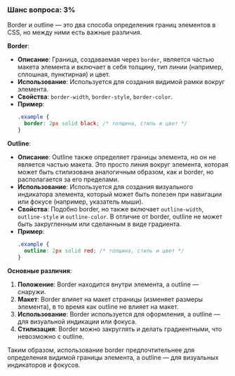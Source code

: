 ### Шанс вопроса: 3%

Border и outline — это два способа определения границ элементов в CSS, но между ними есть важные различия.

**Border**:
- **Описание**: Граница, создаваемая через `border`, является частью макета элемента и включает в себя толщину, тип линии (например, сплошная, пунктирная) и цвет.
- **Использование**: Используется для создания видимой рамки вокруг элемента.
- **Свойства**: `border-width`, `border-style`, `border-color`.
- **Пример**: 
  ```css
  .example {
    border: 2px solid black; /* толщина, стиль и цвет */
  }
  ```

**Outline**:
- **Описание**: Outline также определяет границы элемента, но он не является частью макета. Это просто линия вокруг элемента, которая может быть стилизована аналогичным образом, как и border, но располагается за его пределами.
- **Использование**: Используется для создания визуального индикатора элемента, который может быть полезен при навигации или фокусе (например, указатель мыши).
- **Свойства**: Подобно border, но также включает `outline-width`, `outline-style` и `outline-color`. В отличие от border, outline не может быть закругленным или сделанным в виде градиента.
- **Пример**: 
  ```css
  .example {
    outline: 2px solid red; /* толщина, стиль и цвет */
  }
  ```

**Основные различия**:
1. **Положение**: Border находится внутри элемента, а outline — снаружи.
2. **Макет**: Border влияет на макет страницы (изменяет размеры элемента), в то время как outline не влияет на макет.
3. **Использование**: Border используется для оформления, а outline — для визуальной индикации или фокуса.
4. **Стилизация**: Border можно закруглять и делать градиентными, что невозможно с outline.

Таким образом, использование border предпочтительнее для определения видимой границы элемента, а outline — для визуальных индикаторов и фокусов.